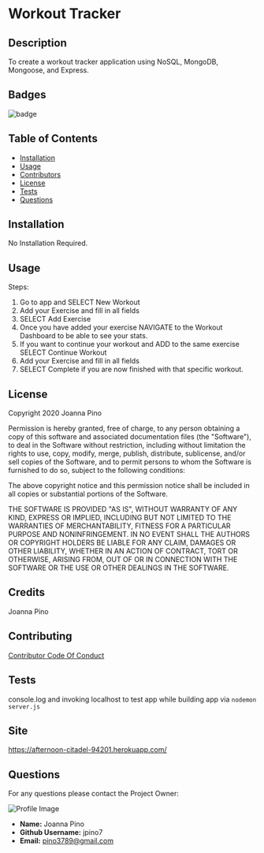 
# Workout Tracker

## Description
To create a workout tracker application using NoSQL, MongoDB, Mongoose, and Express.

## Badges
![badge](https://img.shields.io/github/languages/top/jpino7/Workout-Tracker)

## Table of Contents
- [Installation](#installation)
- [Usage](#usage)
- [Contributors](#contributing)
- [License](#license)
- [Tests](#tests)
- [Questions](#questions)

## Installation
No Installation Required.

## Usage 
Steps:

1. Go to app and SELECT New Workout
2. Add your Exercise and fill in all fields
3. SELECT Add Exercise
4. Once you have added your exercise NAVIGATE to the Workout Dashboard to be able to see your stats.
5. If you want to continue your workout and ADD to the same exercise SELECT Continue Workout
6. Add your Exercise and fill in all fields
7. SELECT Complete if you are now finished with that specific workout.

## License
Copyright 2020 Joanna Pino

Permission is hereby granted, free of charge, to any person obtaining a copy of this software and associated documentation files (the "Software"), to deal in the Software without restriction, including without limitation the rights to use, copy, modify, merge, publish, distribute, sublicense, and/or sell copies of the Software, and to permit persons to whom the Software is furnished to do so, subject to the following conditions:

The above copyright notice and this permission notice shall be included in all copies or substantial portions of the Software.

THE SOFTWARE IS PROVIDED "AS IS", WITHOUT WARRANTY OF ANY KIND, EXPRESS OR IMPLIED, INCLUDING BUT NOT LIMITED TO THE WARRANTIES OF MERCHANTABILITY, FITNESS FOR A PARTICULAR PURPOSE AND NONINFRINGEMENT. IN NO EVENT SHALL THE AUTHORS OR COPYRIGHT HOLDERS BE LIABLE FOR ANY CLAIM, DAMAGES OR OTHER LIABILITY, WHETHER IN AN ACTION OF CONTRACT, TORT OR OTHERWISE, ARISING FROM, OUT OF OR IN CONNECTION WITH THE SOFTWARE OR THE USE OR OTHER DEALINGS IN THE SOFTWARE.

## Credits
Joanna Pino

## Contributing
[Contributor Code Of Conduct](https://www.contributor-covenant.org/version/2/0/code_of_conduct/)

## Tests
console.log and invoking localhost to test app while building app via ``` nodemon server.js ```

## Site
https://afternoon-citadel-94201.herokuapp.com/

## Questions
For any questions please contact the Project Owner: 

![Profile Image](https://avatars3.githubusercontent.com/u/59301610?v=4)

- **Name:** Joanna Pino
- **Github Username:** jpino7
- **Email:** pino3789@gmail.com
